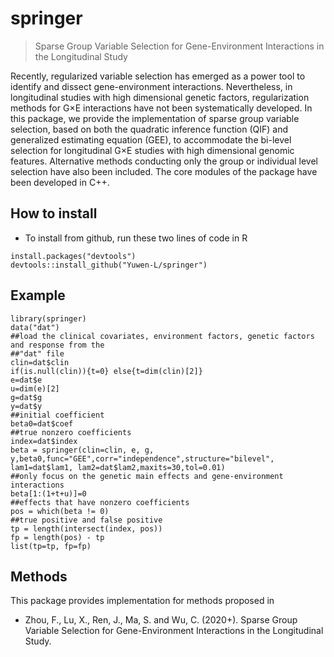 
<!-- README.md is generated from README.Rmd. Please edit that file -->

# springer

> Sparse Group Variable Selection for Gene-Environment Interactions in the Longitudinal Study

Recently, regularized variable selection has emerged as a power tool to identify and dissect gene-environment interactions. Nevertheless, in longitudinal studies with high dimensional genetic factors, regularization methods for G×E interactions have not been systematically developed. In this package, we provide the implementation of sparse group variable selection, based on both the quadratic inference function (QIF) and generalized estimating equation (GEE), to accommodate the bi-level selection for longitudinal G×E studies with high dimensional genomic features. Alternative methods conducting only the group or individual level selection have also been included. The core modules of the package have been developed in C++.

## How to install

 - To install from github, run these two lines of code in R

<!-- end list -->

    install.packages("devtools")
    devtools::install_github("Yuwen-L/springer")

## Example

    library(springer)
    data("dat")
    ##load the clinical covariates, environment factors, genetic factors and response from the
    ##"dat" file
    clin=dat$clin
    if(is.null(clin)){t=0} else{t=dim(clin)[2]}
    e=dat$e
    u=dim(e)[2]
    g=dat$g
    y=dat$y
    ##initial coefficient
    beta0=dat$coef
    ##true nonzero coefficients
    index=dat$index
    beta = springer(clin=clin, e, g, y,beta0,func="GEE",corr="independence",structure="bilevel",
    lam1=dat$lam1, lam2=dat$lam2,maxits=30,tol=0.01)
    ##only focus on the genetic main effects and gene-environment interactions
    beta[1:(1+t+u)]=0
    ##effects that have nonzero coefficients
    pos = which(beta != 0)
    ##true positive and false positive
    tp = length(intersect(index, pos))
    fp = length(pos) - tp
    list(tp=tp, fp=fp)



## Methods

This package provides implementation for methods proposed in

  - Zhou, F., Lu, X., Ren, J., Ma, S. and Wu, C. (2020+). Sparse Group Variable Selection for Gene-Environment Interactions in the Longitudinal Study.

